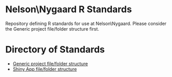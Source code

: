# Nelson\\Nygaard R Standards

Repository defining R standards for use at Nelson\\Nygaard. Please consider the Generic project file/folder structure first.

# Directory of Standards

-   [Generic project file/folder structure](https://github.com/PerkinsAndWill/nn_r_standards/blob/main/generic-project-folders.md)
-   [Shiny App file/folder structure](https://github.com/PerkinsAndWill/nn_r_standards/blob/main/shiny-app-folders.md)
